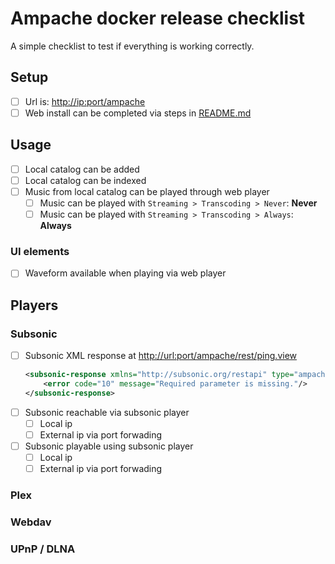 # Ampache docker release checklist

A simple checklist to test if everything is working correctly.

## Setup

-   [ ] Url is: <http://ip:port/ampache>
-   [ ] Web install can be completed via steps in [README.md](./README.md)

## Usage

-   [ ] Local catalog can be added
-   [ ] Local catalog can be indexed
-   [ ] Music from local catalog can be played through web player
    -   [ ] Music can be played with `Streaming > Transcoding > Never`: **Never**
    -   [ ] Music can be played with `Streaming > Transcoding > Always`: **Always**

### UI elements

-  [ ] Waveform available when playing via web player

## Players

### Subsonic

-   [ ] Subsonic XML response at <http://url:port/ampache/rest/ping.view>
    ```xml
    <subsonic-response xmlns="http://subsonic.org/restapi" type="ampache" version="1.11.0" status="failed">
        <error code="10" message="Required parameter is missing."/>
    </subsonic-response>
    ```
-   [ ] Subsonic reachable via subsonic player
    -   [ ] Local ip
    -   [ ] External ip via port forwading
-   [ ] Subsonic playable using subsonic player
    -   [ ] Local ip
    -   [ ] External ip via port forwading

### Plex

### Webdav

### UPnP / DLNA
